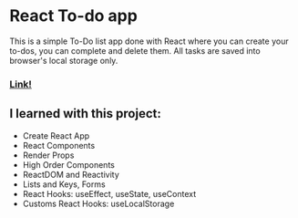 # React To-do app

This is a simple To-Do list app done with React where you can create your to-dos, you can complete and delete them. 
All tasks are saved into browser's local storage only.

### [Link!](https://matiaschiodo.github.io/react-todo-app/)

## I learned with this project:

- Create React App
- React Components
- Render Props
- High Order Components
- ReactDOM and Reactivity
- Lists and Keys, Forms
- React Hooks: useEffect, useState, useContext
- Customs React Hooks: useLocalStorage
